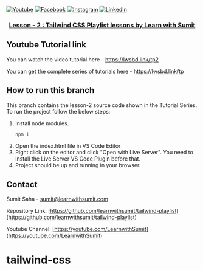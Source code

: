 [![Youtube][youtube-shield]][youtube-url]
[![Facebook][facebook-shield]][facebook-url]
[![Instagram][instagram-shield]][instagram-url]
[![LinkedIn][linkedin-shield]][linkedin-url]

<p align="center">
  <h3 align="center"><a href="https://github.com/learnwithsumit/tailwind-playlist">Lesson - 2 : Tailwind CSS Playlist lessons by Learn with Sumit</a></h3>
</p>

## Youtube Tutorial link

You can watch the video tutorial here - https://lwsbd.link/tp2

You can get the complete series of tutorials here - https://lwsbd.link/tp

## How to run this branch

This branch contains the lesson-2 source code shown in the Tutorial Series. To run the project follow the below steps:

1. Install node modules.
   ```sh
   npm i
   ```
2. Open the index.html file in VS Code Editor
3. Right click on the editor and click "Open with Live Server". You need to install the Live Server VS Code Plugin before that.
4. Project should be up and running in your browser.

<!-- CONTACT -->

## Contact

Sumit Saha - [sumit@learnwithsumit.com](mailto:sumit@learnwithsumit.com)

Repository Link: [https://github.com/learnwithsumit/tailwind-playlist](https://github.com/learnwithsumit/tailwind-playlist)

Youtube Channel: [https://youtube.com/LearnwithSumit](https://youtube.com/LearnwithSumit)

<!-- MARKDOWN LINKS & IMAGES -->

[youtube-shield]: https://img.shields.io/badge/-Youtube-black.svg?style=flat-square&logo=youtube&color=555&logoColor=white
[youtube-url]: https://youtube.com/LearnwithSumit
[facebook-shield]: https://img.shields.io/badge/-Facebook-black.svg?style=flat-square&logo=facebook&color=555&logoColor=white
[facebook-url]: https://facebook.com/letslearnwithsumit
[instagram-shield]: https://img.shields.io/badge/-Instagram-black.svg?style=flat-square&logo=instagram&color=555&logoColor=white
[instagram-url]: https://instagram.com/learnwithsumit
[linkedin-shield]: https://img.shields.io/badge/-LinkedIn-black.svg?style=flat-square&logo=linkedin&colorB=555
[linkedin-url]: https://linkedin.com/company/learnwithsumit
# tailwind-css
